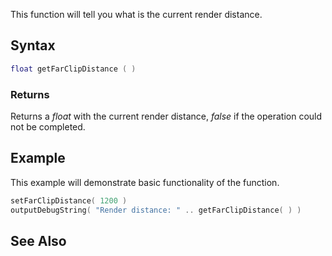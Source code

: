 This function will tell you what is the current render distance.

Syntax
------

``` lua
float getFarClipDistance ( )
```

### Returns

Returns a *float* with the current render distance, *false* if the operation could not be completed.

Example
-------

This example will demonstrate basic functionality of the function.

``` lua
setFarClipDistance( 1200 )
outputDebugString( "Render distance: " .. getFarClipDistance( ) )
```

See Also
--------

